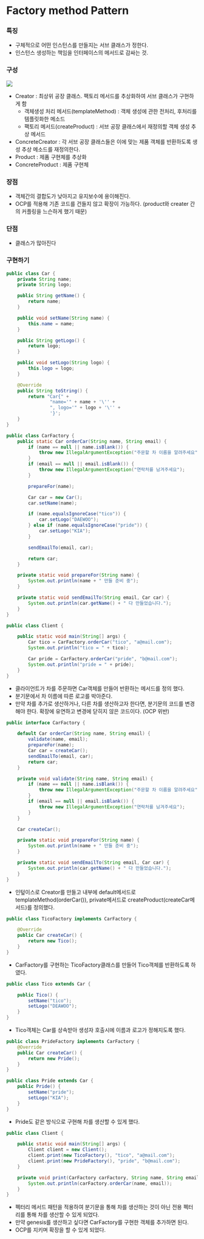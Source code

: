 # Factory method Pattern

### 특징
- 구체적으로 어떤 인스턴스를 만들지는 서브 클래스가 정한다.
- 인스턴스 생성하는 책임을 인터페이스의 메서드로 감싸는 것.

### 구성
![](https://github.com/YeongUkJang/effective-java-study/assets/123781240/74556c8a-b6dc-4c58-8400-03035da84758)
- Creator : 최상위 공장 클래스. 팩토리 메서드를 추상화하여 서브 클래스가 구현하게 함
  - 객체생성 처리 메서드(templateMethod) : 객체 생성에 관한 전처리, 후처리를 템플릿화한 메소드
  - 팩토리 메서드(createProduct) : 서브 공장 클래스에서 재정의할 객체 생성 추상 메서드
- ConcreteCreator : 각 서브 공장 클래스들은 이에 맞는 제품 객체를 반환하도록 생성 추상 메소드를 재정의한다.
- Product : 제품 구현체를 추상화
- ConcreteProduct : 제품 구현체

### 장점
- 객체간의 결합도가 낮아지고 유지보수에 용이해진다.
- OCP를 적용해 기존 코드를 건들지 않고 확장이 가능하다. (product와 creater 간의 커플링을 느슨하게 했기 때문)

### 단점
- 클래스가 많아진다

### 구현하기
```java
public class Car {
    private String name;
    private String logo;

    public String getName() {
        return name;
    }

    public void setName(String name) {
        this.name = name;
    }

    public String getLogo() {
        return logo;
    }

    public void setLogo(String logo) {
        this.logo = logo;
    }

    @Override
    public String toString() {
        return "Car{" +
                "name='" + name + '\'' +
                ", logo='" + logo + '\'' +
                '}';
    }
}
```
```java
public class CarFactory {
    public static Car orderCar(String name, String email) {
        if (name == null || name.isBlank()) {
            throw new IllegalArgumentException("주문할 차 이름을 알려주세요");
        }
        if (email == null || email.isBlank()) {
            throw new IllegalArgumentException("연락처를 남겨주세요");
        }

        prepareFor(name);

        Car car = new Car();
        car.setName(name);

        if (name.equalsIgnoreCase("tico")) {
            car.setLogo("DAEWOO");
        } else if (name.equalsIgnoreCase("pride")) {
            car.setLogo("KIA");
        }

        sendEmailTo(email, car);

        return car;
    }

    private static void prepareFor(String name) {
        System.out.println(name + " 만들 준비 중");
    }

    private static void sendEmailTo(String email, Car car) {
        System.out.println(car.getName() + " 다 만들었습니다.");
    }
}
```
```java
public class Client {

    public static void main(String[] args) {
        Car tico = CarFactory.orderCar("tico", "a@mail.com");
        System.out.println("tico = " + tico);

        Car pride = CarFactory.orderCar("pride", "b@mail.com");
        System.out.println("pride = " + pride);
    }
}
```
- 클라이언트가 차를 주문하면 Car객체를 만들어 반환하는 메서드를 정의 했다.
- 분기문에서 차 이름에 따른 로고를 박아준다.
- 만약 차를 추가로 생산하거나, 다른 차를 생산하고자 한다면, 분기문의 코드를 변경해야 한다. 확장에 유연하고 변경에 닫히지 않은 코드이다. (OCP 위반)

```java
public interface CarFactory {

    default Car orderCar(String name, String email) {
        validate(name, email);
        prepareFor(name);
        Car car = createCar();
        sendEmailTo(email, car);
        return car;
    }

    private void validate(String name, String email) {
        if (name == null || name.isBlank()) {
            throw new IllegalArgumentException("주문할 차 이름을 알려주세요");
        }
        if (email == null || email.isBlank()) {
            throw new IllegalArgumentException("연락처를 남겨주세요");
        }
    }

    Car createCar();

    private static void prepareFor(String name) {
        System.out.println(name + " 만들 준비 중");
    }

    private static void sendEmailTo(String email, Car car) {
        System.out.println(car.getName() + " 다 만들었습니다.");
    }
}
```
- 인텊이스로 Creator를 만들고 내부에 default메서드로 templateMethod(orderCar()), private메서드로 createProduct(createCar메서드)를 정의했다.
```java
public class TicoFactory implements CarFactory {

    @Override
    public Car createCar() {
        return new Tico();
    }
}
```
- CarFactory를 구현하는 TicoFactory클래스를 만들어 Tico객체를 반환하도록 하였다.
```java
public class Tico extends Car {

    public Tico() {
        setName("tico");
        setLogo("DEAWOO");
    }
}
```
- Tico객체는 Car를 상속받아 생성자 호출시에 이름과 로고가 정해지도록 했다.
```java
public class PrideFactory implements CarFactory {
    @Override
    public Car createCar() {
        return new Pride();
    }
}
```
```java
public class Pride extends Car {
    public Pride() {
        setName("pride");
        setLogo("KIA");
    }
}
```
- Pride도 같은 방식으로 구현해 차를 생산할 수 있게 했다.
```java
public class Client {

    public static void main(String[] args) {
        Client client = new Client();
        client.print(new TicoFactory(), "tico", "a@mail.com");
        client.print(new PrideFactory(), "pride", "b@mail.com");
    }

    private void print(CarFactory carFactory, String name, String email) {
        System.out.println(carFactory.orderCar(name, email));
    }
}
```
- 펙터리 메서드 패턴을 적용하여 분기문을 통해 차를 생산하는 것이 아닌 전용 펙터리를 통해 차를 생산할 수 있게 되었다.
- 만약 genesis를 생산하고 싶다면 CarFactory를 구현한 객체를 추가하면 된다.
- OCP를 지키며 확장을 할 수 있게 되었다.
